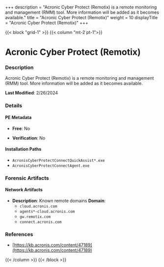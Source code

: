 +++
description = "Acronic Cyber Protect (Remotix) is a remote monitoring and management (RMM) tool. More information will be added as it becomes available."
title = "Acronic Cyber Protect (Remotix)"
weight = 10
displayTitle = "Acronic Cyber Protect (Remotix)"
+++


{{< block "grid-1" >}}
{{< column "mt-2 pt-1">}}

# Acronic Cyber Protect (Remotix)


### Description

Acronic Cyber Protect (Remotix) is a remote monitoring and management (RMM) tool. More information will be added as it becomes available.



**Last Modified**: 2/26/2024

### Details


#### PE Metadata


- **Free**: No

- **Verification**: No




#### Installation Paths
- `AcronisCyberProtectConnectQuickAssist*.exe`
- `AcronisCyberProtectConnectAgent.exe`

### Forensic Artifacts




#### Network Artifacts

- **Description**: Known remote domains
  **Domain**:
    - `cloud.acronis.com`
    - `agents*-cloud.acronis.com`
    - `gw.remotix.com`
    - `connect.acronis.com`





### References
- [https://kb.acronis.com/content/47189](https://kb.acronis.com/content/47189)



{{< /column >}}
{{< /block >}}
